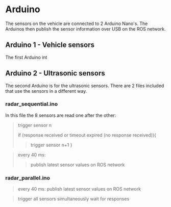 # Arduino

The sensors on the vehicle are connected to 2 Arduino Nano's. The Arduinos then publish the sensor information over USB on the ROS network.


## Arduino 1 - Vehicle sensors
The first Arduino int

## Arduino 2 - Ultrasonic sensors
The second Arduino is for the ultrasonic sensors. There are 2 files included that use the sensors in a different way.

### radar_sequential.ino
In this file the 8 sensors are read one after the other:

> trigger sensor n  
>   
> if (response received or timeout expired (no response received)){  
> > trigger sensor n+1
>}

> every 40 ms:  
> > publish latest sensor values on ROS network
  
### radar_parallel.ino

> every 40 ms:
> publish latest sensor values on ROS network
  
> trigger all sensors simultaneously
> wait for responses
